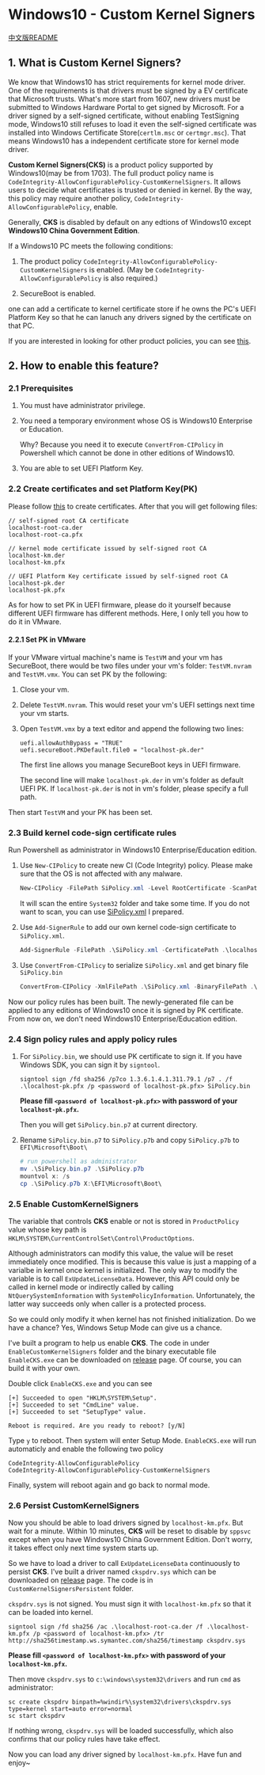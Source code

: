 # Windows10 - Custom Kernel Signers

[中文版README](README.zh-CN.md)

## 1. What is Custom Kernel Signers?

We know that Windows10 has strict requirements for kernel mode driver. One of the requirements is that drivers must be signed by a EV certificate that Microsoft trusts. What's more start from 1607, new drivers must be submitted to Windows Hardware Portal to get signed by Microsoft. For a driver signed by a self-signed certificate, without enabling TestSigning mode, Windows10 still refuses to load it even the self-signed certificate was installed into Windows Certificate Store(`certlm.msc` or `certmgr.msc`). That means Windows10 has a independent certificate store for kernel mode driver.

__Custom Kernel Signers(CKS)__ is a product policy supported by Windows10(may be from 1703). The full product policy name is `CodeIntegrity-AllowConfigurablePolicy-CustomKernelSigners`. It allows users to decide what certificates is trusted or denied in kernel. By the way, this policy may require another policy, `CodeIntegrity-AllowConfigurablePolicy`, enable.

Generally, __CKS__ is disabled by default on any edtions of Windows10 except __Windows10 China Government Edition__. 

If a Windows10 PC meets the following conditions:

1. The product policy `CodeIntegrity-AllowConfigurablePolicy-CustomKernelSigners` is enabled. 
  (May be `CodeIntegrity-AllowConfigurablePolicy` is also required.)

2. SecureBoot is enabled.

one can add a certificate to kernel certificate store if he owns the PC's UEFI Platform Key so that he can lanuch any drivers signed by the certificate on that PC.

If you are interested in looking for other product policies, you can see [this](https://www.geoffchappell.com/notes/windows/license/install.htm).

## 2. How to enable this feature?

### 2.1 Prerequisites

1. You must have administrator privilege.

2. You need a temporary environment whose OS is Windows10 Enterprise or Education.

   Why? Because you need it to execute `ConvertFrom-CIPolicy` in Powershell which cannot be done in other editions of Windows10.

3. You are able to set UEFI Platform Key.

### 2.2 Create certificates and set Platform Key(PK)

Please follow [this](asset/build-your-own-pki.md) to create certificates. After that you will get following files:

```
// self-signed root CA certificate
localhost-root-ca.der
localhost-root-ca.pfx

// kernel mode certificate issued by self-signed root CA
localhost-km.der
localhost-km.pfx

// UEFI Platform Key certificate issued by self-signed root CA
localhost-pk.der
localhost-pk.pfx
```

As for how to set PK in UEFI firmware, please do it yourself because different UEFI firmware has different methods. Here, I only tell you how to do it in VMware.

#### 2.2.1 Set PK in VMware

If your VMware virtual machine's name is `TestVM` and your vm has SecureBoot, there would be two files under your vm's folder: `TestVM.nvram` and `TestVM.vmx`. You can set PK by the following:

1. Close your vm.

2. Delete `TestVM.nvram`. This would reset your vm's UEFI settings next time your vm starts.

3. Open `TestVM.vmx` by a text editor and append the following two lines:

   ```
   uefi.allowAuthBypass = "TRUE"
   uefi.secureBoot.PKDefault.file0 = "localhost-pk.der"
   ```

   The first line allows you manage SecureBoot keys in UEFI firmware.

   The second line will make `localhost-pk.der` in vm's folder as default UEFI PK. If `localhost-pk.der` is not in vm's folder, please specify a full path.

Then start `TestVM` and your PK has been set.

### 2.3 Build kernel code-sign certificate rules

Run Powershell as administrator in Windows10 Enterprise/Education edition.

1. Use `New-CIPolicy` to create new CI (Code Integrity) policy. Please make sure that the OS is not affected with any malware.

   ```powershell
   New-CIPolicy -FilePath SiPolicy.xml -Level RootCertificate -ScanPath C:\windows\System32\
   ```

   It will scan the entire `System32` folder and take some time. If you do not want to scan, you can use [SiPolicy.xml](asset/SiPolicy.xml) I prepared.

2. Use `Add-SignerRule` to add our own kernel code-sign certificate to `SiPolicy.xml`.

   ```powershell
   Add-SignerRule -FilePath .\SiPolicy.xml -CertificatePath .\localhost-km.der -Kernel
   ```

3. Use `ConvertFrom-CIPolicy` to serialize `SiPolicy.xml` and get binary file `SiPolicy.bin`

   ```powershell
   ConvertFrom-CIPolicy -XmlFilePath .\SiPolicy.xml -BinaryFilePath .\SiPolicy.bin
   ```

Now our policy rules has been built. The newly-generated file can be applied to any editions of Windows10 once it is signed by PK certificate. From now on, we don't need Windows10 Enterprise/Education edition.

### 2.4 Sign policy rules and apply policy rules

1. For `SiPolicy.bin`, we should use PK certificate to sign it. If you have Windows SDK, you can sign it by `signtool`.

   ```
   signtool sign /fd sha256 /p7co 1.3.6.1.4.1.311.79.1 /p7 . /f .\localhost-pk.pfx /p <password of localhost-pk.pfx> SiPolicy.bin
   ```

   __Please fill `<password of localhost-pk.pfx>` with password of your `localhost-pk.pfx`.__

   Then you will get `SiPolicy.bin.p7` at current directory.

2. Rename `SiPolicy.bin.p7` to `SiPolicy.p7b` and copy `SiPolicy.p7b` to `EFI\Microsoft\Boot\`

   ```powershell
   # run powershell as administrator
   mv .\SiPolicy.bin.p7 .\SiPolicy.p7b
   mountvol x: /s
   cp .\SiPolicy.p7b X:\EFI\Microsoft\Boot\
   ```

### 2.5 Enable CustomKernelSigners

The variable that controls __CKS__ enable or not is stored in `ProductPolicy` value whose key path is `HKLM\SYSTEM\CurrentControlSet\Control\ProductOptions`.

Although administrators can modify this value, the value will be reset immediately once modified. This is because this value is just a mapping of a varialbe in kernel once kernel is initialized. The only way to modify the variable is to call `ExUpdateLicenseData`. However, this API could only be called in kernel mode or indirectly called by calling `NtQuerySystemInformation` with `SystemPolicyInformation`. Unfortunately, the latter way succeeds only when caller is a protected process.

So we could only modify it when kernel has not finished initialization. Do we have a chance? Yes, Windows Setup Mode can give us a chance.

I've built a program to help us enable __CKS__. The code in under `EnableCustomKernelSigners` folder and the binary executable file `EnableCKS.exe` can be downloaded on [release](https://github.com/HyperSine/Windows10-CustomKernelSigners/releases) page. Of course, you can build it with your own.

Double click `EnableCKS.exe` and you can see

```
[+] Succeeded to open "HKLM\SYSTEM\Setup".
[+] Succeeded to set "CmdLine" value.
[+] Succeeded to set "SetupType" value.

Reboot is required. Are you ready to reboot? [y/N]
```

Type `y` to reboot. Then system will enter Setup Mode. `EnableCKS.exe` will run automaticly and enable the following two policy

```
CodeIntegrity-AllowConfigurablePolicy
CodeIntegrity-AllowConfigurablePolicy-CustomKernelSigners
```

Finally, system will reboot again and go back to normal mode.

### 2.6 Persist CustomKernelSigners

Now you should be able to load drivers signed by `localhost-km.pfx`. But wait for a minute. Within 10 minutes, __CKS__ will be reset to disable by `sppsvc` except when you have Windows10 China Government Edition. Don't worry, it takes effect only next time system starts up.

So we have to load a driver to call `ExUpdateLicenseData` continuously to persist __CKS__. I've built a driver named `ckspdrv.sys` which can be downloaded on [release](https://github.com/HyperSine/Windows10-CustomKernelSigners/releases) page. The code is in `CustomKernelSignersPersistent` folder.

`ckspdrv.sys` is not signed. You must sign it with `localhost-km.pfx` so that it can be loaded into kernel.

```
signtool sign /fd sha256 /ac .\localhost-root-ca.der /f .\localhost-km.pfx /p <password of localhost-km.pfx> /tr http://sha256timestamp.ws.symantec.com/sha256/timestamp ckspdrv.sys
```

__Please fill `<password of localhost-km.pfx>` with password of your `localhost-km.pfx`.__

Then move `ckspdrv.sys` to `c:\windows\system32\drivers` and run `cmd` as administrator:

```
sc create ckspdrv binpath=%windir%\system32\drivers\ckspdrv.sys type=kernel start=auto error=normal
sc start ckspdrv
```

If nothing wrong, `ckspdrv.sys` will be loaded successfully, which also confirms that our policy rules have take effect.

Now you can load any driver signed by `localhost-km.pfx`. Have fun and enjoy~

